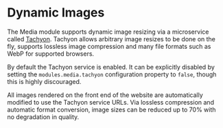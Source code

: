 # Dynamic Images

The Media module supports dynamic image resizing via a microservice called [Tachyon](https://github.com/humanmade/tachyon). Tachyon allows arbitrary image resizes to be done on the fly, supports lossless image compression and many file formats such as WebP for supported browsers.

By default the Tachyon service is enabled. It can be explicitly disabled by setting the `modules.media.tachyon` configuration property to `false`, though this is highly discouraged.

All images rendered on the front end of the website are automatically modified to use the Tachyon service URLs. Via lossless compression and automatic format conversion, image sizes can be reduced up to 70% with no degradation in quality.
